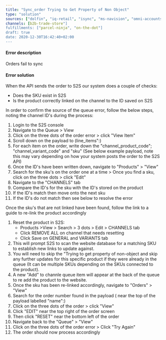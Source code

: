 ```yaml
---
title: "Sync_order Trying to Get Property of Non Object"
type: "solution"
sources: ["dolfin", "iq-retail", "isync", "ms-navision", "omni-accounts", "pastel-partner", "sage-50cloud-pastel-xpress", "sage-200-evolution", "sage-300cloud", "sage-business-cloud-financials", "sage-evolution", "sage-one", "sage-pastel-evolution", "sap", "syspro" ]
channels: [b2b-trade-store"]
fulfillments: ["parcel-ninja", "on-the-dot"]
draft: true
date: 2020-12-30T16:42:40+02:00
---
```


#### Error description
Orders fail to sync

#### Error solution
When the API sends the order to S2S our system does a couple of checks:
- Does the SKU exist in S2S
- Is the product correctly linked on the channel to the ID saved on S2S

In order to confirm the source of the queue error, follow the below steps, noting the channel ID's during the process:



1. Login to the S2S console  
2. Navigate to the Queue > View
3. Click on the three dots of the order error > click "View Item"
4. Scroll down on the payload to (line_items":)
5. For each item on the order, write down the "channel_product_code"; "channel_variant_code" and "sku" (See below example payload, note this may vary depending on how your system posts the order to the S2S API)
6. Once the ID's have been written down, navigate to "Products" > "View"
7. Search for the sku's on the order one at a time > Once you find a sku, click on the three dots > click "Edit"
8. Navigate to the "CHANNELS" tab
9. Compare the ID's for the sku with the ID's stored on the product
10. If the ID's match then move onto the next sku
11. If the ID's do not match then see below to resolve the error



Once the sku's that are not linked have been found, follow the link to a guide to re-link the product accordingly

1. Reset the product in S2S: 
    - Products >View > Search > 3 dots > Edit > CHANNELS tab
    - Click REMOVE ALL on channel that needs resetting 
    - Click Save on GENERAL and VARIANTS tab 
2. This will prompt S2S to scan the website database for a matching SKU to establish new links to update against.
3. You will need to skip the "Trying to get property of non-object and skip any further updates for this specific product if they were already in the queue (It can be multiple SKUs depending on the SKUs connected to the product).
4. A new "Add" to channle queue item will appear at the back of the queue to re add the product to the website.
2. Once the sku has been re-linked accordingly, navigate to "Orders" > "View"
3. Search for the order number found in the payload ( near the top of the payload labelled "name":)
4. Click on the three dots of the order > click "View"
5. Click "EDIT" near the top right of the order screen
6. Then click "RESET" near the bottom left of the order
7. Navigate back to the "Queue" > "View"
8. Click on the three dots of the order error > Click "Try Again"
9. The order should now process accordingly
